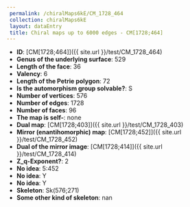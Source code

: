 ```yaml
--- 
 permalink: /chiralMaps6kE/CM_1728_464 
 collection: chiralMaps6kE
 layout: dataEntry
 title: Chiral maps up to 6000 edges - CM[1728;464]
---
```


- **ID**: [CM[1728;464]]({{ site.url }}/test/CM_1728_464)
- **Genus of the underlying surface**: 529
- **Length of the face**: 36
- **Valency**: 6
- **Length of the Petrie polygon**: 72
- **Is the automorphism group solvable?**: S
- **Number of vertices**: 576
- **Number of edges**: 1728
- **Number of faces**: 96
- **The map is self-**: none
- **Dual map**: [CM[1728;403]]({{ site.url }}/test/CM_1728_403)
- **Mirror (enantihomorphic) map**: [CM[1728;452]]({{ site.url }}/test/CM_1728_452)
- **Dual of the mirror image**: [CM[1728;414]]({{ site.url }}/test/CM_1728_414)
- **Z_q-Exponent?**: 2
- **No idea**:  5:452
- **No idea**: Y
- **No idea**: Y
- **Skeleton**: Sk(576;271)
- **Some other kind of skeleton**: nan
